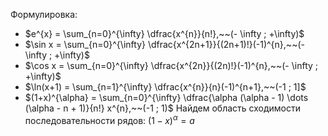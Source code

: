 Формулировка:
- $e^{x} = \sum_{n=0}^{\infty} \dfrac{x^{n}}{n!},~~(- \infty ; +\infty)$
- $\sin x = \sum_{n=0}^{\infty} \dfrac{x^{2n+1}}{(2n+1)!}(-1)^{n},~~(- \infty ; +\infty)$
- $\cos x =  \sum_{n=0}^{\infty} \dfrac{x^{2n}}{(2n)!}(-1)^{n},~~(- \infty ; +\infty)$
- $\ln(x+1) = \sum_{n=1}^{\infty} \dfrac{x^{n}}{n}(-1)^{n+1},~~(-1 ; 1]$
- $(1+x)^{\alpha} = \sum_{n=0}^{\infty} \dfrac{\alpha (\alpha - 1) \dots (\alpha - n + 1)}{n!} x^{n},~~(-1 ; 1)$
Найдем область сходимости последовательности рядов:
${} (1-x)^{\alpha} =a {}$